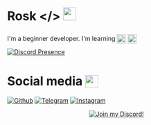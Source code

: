 # Rosk </> <img src="https://raw.githubusercontent.com/MartinHeinz/MartinHeinz/master/wave.gif" width="30px" height="30px">
I'm a beginner developer. I'm learning 
<img src="https://static-00.iconduck.com/assets.00/c-sharp-c-icon-1822x2048-wuf3ijab.png" width="21px" height="21px" style="position: relative; top: 6px;"/>
<img src="https://cdn-icons-png.flaticon.com/128/6132/6132222.png" width="21px" height="21px" style="position: relative; top: 6px;"/>

[![Discord Presence](https://lanyard.cnrad.dev/api/925160684776472576)](https://discord.com/users/925160684776472576)                            

# Social media <img src="https://cdn-icons-png.flaticon.com/128/4187/4187272.png" width="30px" height="30px" style="position: relative; top: 6px;"/>

[![Github](https://img.shields.io/badge/-Github-000?style=flat&logo=Github&logoColor=white)](https://github.com/roskivoodoo)
[![Telegram](https://img.shields.io/badge/-Telegram-30A3E6?style=flat&logo=Telegram&logoColor=white)](https://t.me/rosknn)
[![Instagram](https://img.shields.io/badge/-Instagram-c13584?style=flat&labelColor=c13584&logo=instagram&logoColor=white)](https://www.instagram.com/rosk_arp/)

<p align="center"><a href="https://discord.gg/FYenK8wPCN"><img src="https://www.allkpop.com/upload/2021/01/content/262046/1611711962-discord-button.png" alt="Join my Discord!"></a></p>

